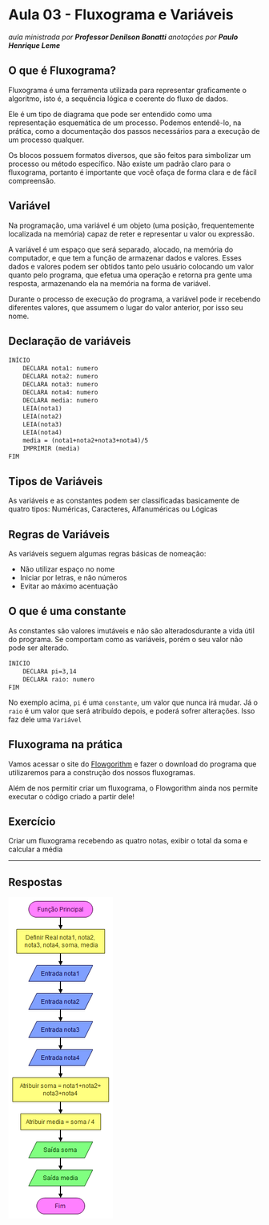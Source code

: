 # Aula 03 - Fluxograma e Variáveis

_aula ministrada por **Professor Denilson Bonatti**_
_anotações por **Paulo Henrique Leme**_

## O que é Fluxograma?

Fluxograma é uma ferramenta utilizada para representar graficamente o algoritmo, isto é, a sequência lógica e coerente do fluxo de dados.

Ele é um tipo de diagrama que pode ser entendido como uma representação esquemática de um processo. Podemos entendê-lo, na prática, como a documentação dos passos necessários para a execução de um processo qualquer.

Os blocos possuem formatos diversos, que são feitos para simbolizar um processo ou método específico. Não existe um padrão claro para o fluxograma, portanto é importante que você ofaça de forma clara e de fácil compreensão.

## Variável

Na programação, uma variável é um objeto (uma posição, frequentemente localizada na memória) capaz de reter e representar u valor ou expressão.

A variável é um espaço que será separado, alocado, na memória do computador, e que tem a função de armazenar dados e valores. Esses dados e valores podem ser obtidos tanto pelo usuário colocando um valor quanto pelo programa, que efetua uma operação e retorna pra gente uma resposta, armazenando ela na memória na forma de variável.

Durante o processo de execução do programa, a variável pode ir recebendo diferentes valores, que assumem o lugar do valor anterior, por isso seu nome.

## Declaração de variáveis

```
INÍCIO
    DECLARA nota1: numero
    DECLARA nota2: numero
    DECLARA nota3: numero
    DECLARA nota4: numero
    DECLARA media: numero
    LEIA(nota1)
    LEIA(nota2)
    LEIA(nota3)
    LEIA(nota4)
    media = (nota1+nota2+nota3+nota4)/5
    IMPRIMIR (media)
FIM
```

## Tipos de Variáveis

As variáveis e as constantes podem ser classificadas basicamente de quatro tipos: Numéricas, Caracteres, Alfanuméricas ou Lógicas

## Regras de Variáveis

As variáveis seguem algumas regras básicas de nomeação:

* Não utilizar espaço no nome
* Iniciar por letras, e não números
* Evitar ao máximo acentuação

## O que é uma constante

As constantes são valores imutáveis e não são alteradosdurante a vida útil do programa. Se comportam como as variáveis, porém o seu valor não pode ser alterado.

```
INICIO
    DECLARA pi=3,14
    DECLARA raio: numero
FIM
```
No exemplo acima, `pi` é uma `constante`, um valor que nunca irá mudar. Já o `raio` é um valor que será atribuído depois, e poderá sofrer alterações. Isso faz dele uma `Variável`

## Fluxograma na prática

Vamos acessar o site do [Flowgorithm](http://www.flowgorithm.org) e fazer o download do programa que utilizaremos para a construção dos nossos fluxogramas.

Além de nos permitir criar um fluxograma, o Flowgorithm ainda nos permite executar o código criado a partir dele!

## Exercício

Criar um fluxograma recebendo as quatro notas, exibir o total da soma e calcular a média

---
## Respostas

![solucaodaatividade](https://github.com/PauloHLeme/Estudos_Bootcamp_DIO_Santander/blob/master/L%C3%B3gica%20de%20Programa%C3%A7%C3%A3o/Imagens/fluxograma_soma_medias.png)
